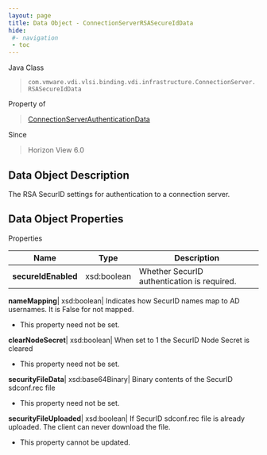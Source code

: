 ```yaml
---
layout: page
title: Data Object - ConnectionServerRSASecureIdData
hide:
 #- navigation
 - toc
---
```






Java Class  
> `com.vmware.vdi.vlsi.binding.vdi.infrastructure.ConnectionServer.RSASecureIdData`

Property of  
> [ConnectionServerAuthenticationData](vdi.infrastructure.ConnectionServer.AuthenticationData.md#field_detail)

Since  
> Horizon View 6.0


## Data Object Description 

The RSA SecurID settings for authentication to a connection server. 

## Data Object Properties

Properties

Name |  Type |  Description   
---|---|---  
**secureIdEnabled**|  xsd:boolean|  Whether SecurID authentication is required.   
  
**nameMapping**|  xsd:boolean|  Indicates how SecurID names map to AD usernames. It is False for not mapped.   


* This property need not be set.

  
**clearNodeSecret**|  xsd:boolean|  When set to 1 the SecurID Node Secret is cleared   


* This property need not be set.

  
**securityFileData**|  xsd:base64Binary|  Binary contents of the SecurID sdconf.rec file   


* This property need not be set.

  
**securityFileUploaded**|  xsd:boolean|  If SecurID sdconf.rec file is already uploaded. The client can never download the file.   


* This property cannot be updated.

  
  
  
   
  
  
